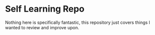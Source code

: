 # Self Learning Repo

Nothing here is specifically fantastic, this repository just covers things I wanted to review and improve upon.
